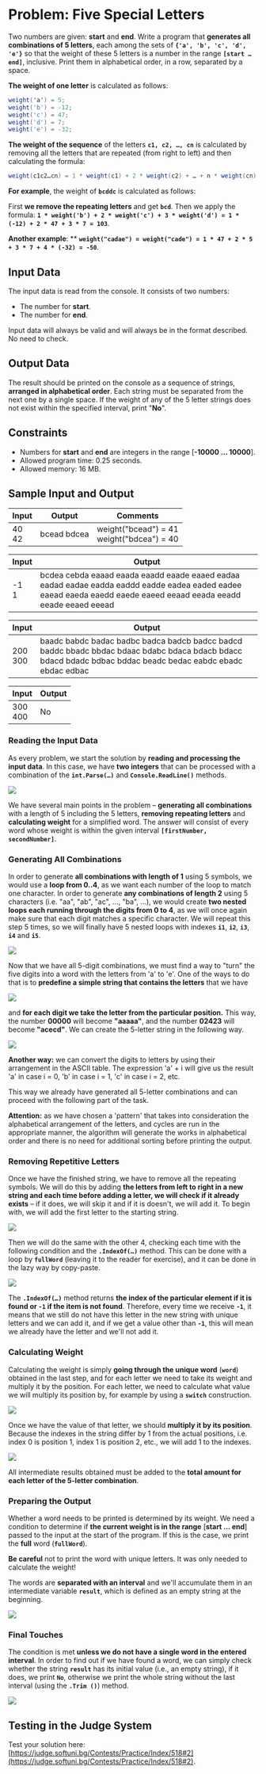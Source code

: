# Problem: Five Special Letters

Two numbers are given: **start** and **end**. Write a program that **generates all combinations of 5 letters**, each among the sets of **`{'a', 'b', 'c', 'd', 'e'}`** so that the weight of these 5 letters is a number in the range **`[start … end]`**, inclusive. Print them in alphabetical order, in a row, separated by a space.

**The weight of one letter** is calculated as follows:

```csharp 
weight('а') = 5;
weight('b') = -12;
weight('c') = 47;
weight('d') = 7;
weight('e') = -32;
```

**The weight of the sequence** of the letters **`c1, c2, …, cn`** is calculated by removing all the letters that are repeated (from right to left) and then calculating the formula:

```csharp 
weight(c1c2…cn) = 1 * weight(c1) + 2 * weight(c2) + … + n * weight(cn)
```

**For example**, the weight of **`bcddc`** is calculated as follows:

First **we remove the repeating letters** and get **`bcd`**. Then we apply the formula: **`1 * weight('b') + 2 * weight('c') + 3 * weight('d') = 1 * (-12) + 2 * 47 + 3 * 7 = 103`**.

**Another example**: ** **`weight("cadae") = weight("cade") = 1 * 47 + 2 * 5 + 3 * 7 + 4 * (-32) = -50`**.

## Input Data

The input data is read from the console. It consists of two numbers:
   * The number for **start**.
   * The number for **end**.

Input data will always be valid and will always be in the format described. No need to check.

## Output Data

The result should be printed on the console as a sequence of strings, **arranged in alphabetical order**. Each string must be separated from the next one by a single space. If the weight of any of the 5 letter strings does not exist within the specified interval, print "**No**".

## Constraints

   * Numbers for **start** and **end** are integers in the range [**-10000 … 10000**].
   * Allowed program time: 0.25 seconds.
   * Allowed memory: 16 MB.

## Sample Input and Output

| Input | Output       | Comments             |
| ------ | ------------- | ---------------------- |
|40<br>42|bcead bdcea |weight("bcead") = 41<br>weight("bdcea") = 40|

| Input | Output         |
| ------ |---------------|
|-1<br>1| bcdea cebda eaaad eaada eaadd eaade eaaed eadaa eadad eadae eadda eaddd eadde eadea eaded eadee eaead eaeda eaedd eaede eaeed eeaad eeada eeadd eeade eeaed eeead|

| Input | Output      |
| ------ |------------|
|200<br>300|baadc babdc badac badbc badca badcb badcc badcd baddc bbadc bbdac bdaac bdabc bdaca bdacb bdacc bdacd bdadc bdbac bddac beadc bedac eabdc ebadc ebdac edbac|

| Input | Output  |
| ------ | -------- |
|300<br>400| No|

### Reading the Input Data

As every problem, we start the solution by **reading and processing the input data**. In this case, we have **two integers** that can be processed with a combination of the **`int.Parse(…)`** and **`Console.ReadLine()`** methods.

![](/assets/chapter-9-images/03.Five-special-letters-01.png)

We have several main points in the problem – **generating all combinations** with a length of 5 including the 5 letters, **removing repeating letters** and **calculating weight** for a simplified word. The answer will consist of every word whose weight is within the given interval **`[firstNumber, secondNumber]`**.

### Generating All Combinations

In order to generate **all combinations with length of 1** using 5 symbols, we would use a **loop from 0..4**, as we want each number of the loop to match one character. In order to generate **any combinations of length 2** using 5 characters (i.e. "aa", "ab", "ac", …, "ba", …), we would create **two nested loops each running through the digits from 0 to 4**, as we will once again make sure that each digit matches a specific character. We will repeat this step 5 times, so we will finally have 5 nested loops with indexes **`i1`**, **`i2`**, **`i3`**, **`i4`** and **`i5`**.

![](/assets/chapter-9-images/03.Five-special-letters-02.png)

Now that we have all 5-digit combinations, we must find a way to "turn" the five digits into a word with the letters from 'a' to 'e'. One of the ways to do that is to **predefine a simple string that contains the letters** that we have

![](/assets/chapter-9-images/03.Five-special-letters-03.png)

and **for each digit we take the letter from the particular position.** This way, the number **00000** will become **"aaaaa"**, and the number **02423** will become **"acecd"**. We can create the 5-letter string in the following way.

![](/assets/chapter-9-images/03.Five-special-letters-04.png)

**Another way:** we can convert the digits to letters by using their arrangement in the ASCII table. The expression 'а' + i will give us the result 'a' in case i = 0, 'b' in case i = 1, 'c' in case i = 2, etc.

This way we already have generated all 5-letter combinations and can proceed with the following part of the task.

**Attention:** as we have chosen a 'pattern' that takes into consideration the alphabetical arrangement of the letters, and cycles are run in the appropriate manner, the algorithm will generate the works in alphabetical order and there is no need for additional sorting before printing the output.

### Removing Repetitive Letters

Once we have the finished string, we have to remove all the repeating symbols. We will do this by adding **the letters from left to right in a new string and each time before adding a letter, we will check if it already exists** – if it does, we will skip it and if it is doesn't, we will add it. To begin with, we will add the first letter to the starting string.

![](/assets/chapter-9-images/03.Five-special-letters-05.png)

Then we will do the same with the other 4, checking each time with the following condition and the **`.IndexOf(…)`** method. This can be done with a loop by **`fullWord`** (leaving it to the reader for exercise), and it can be done in the lazy way by copy-paste.

![](/assets/chapter-9-images/03.Five-special-letters-06.png)

The **`.IndexOf(…)`** method returns **the index of the particular element if it is found or `-1` if the item is not found**. Therefore, every time we receive **`-1`**, it means that we still do not have this letter in the new string with unique letters and we can add it, and if we get a value other than **`-1`**, this will mean we already have the letter and we'll not add it.

### Calculating Weight

Calculating the weight is simply **going through the unique word** (**`word`**) obtained in the last step, and for each letter we need to take its weight and multiply it by the position. For each letter, we need to calculate what value we will multiply its position by, for example by using a **`switch`** construction.

![](/assets/chapter-9-images/03.Five-special-letters-07.png)

Once we have the value of that letter, we should **multiply it by its position**. Because the indexes in the string differ by 1 from the actual positions, i.e. index 0 is position 1, index 1 is position 2, etc., we will add 1 to the indexes.

![](/assets/chapter-9-images/03.Five-special-letters-08.png)

All intermediate results obtained must be added to the **total amount for each letter of the 5-letter combination**.

### Preparing the Output

Whether a word needs to be printed is determined by its weight. We need a condition to determine if **the current weight is in the range** [**start … end**] passed to the input at the start of the program. If this is the case, we print the **full** word (**`fullWord`**).

**Be careful** not to print the word with unique letters. It was only needed to calculate the weight!

The words are **separated with an interval** and we'll accumulate them in an intermediate variable **`result`**, which is defined as an empty string at the beginning.

![](/assets/chapter-9-images/03.Five-special-letters-09.png)

### Final Touches

The condition is met **unless we do not have a single word in the entered interval**. In order to find out if we have found a word, we can simply check whether the string **`result`** has its initial value (i.e., an empty string), if it does, we print **`No`**, otherwise we print the whole string without the last interval (using the **`.Trim ()`**) method.

![](/assets/chapter-9-images/03.Five-special-letters-10.png)

## Testing in the Judge System

Test your solution here: [https://judge.softuni.bg/Contests/Practice/Index/518#2](https://judge.softuni.bg/Contests/Practice/Index/518#2).
